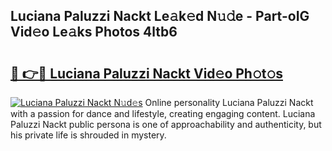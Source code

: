 ## Luciana Paluzzi Nackt Le𝚊k𝚎d N𝚞𝚍e - Part-oIG Vid𝚎o Le𝚊ks Photos 4ltb6

# <h2><a href="http://fb2k96.evod.top/?m=Luciana+Paluzzi+Nackt">🔗 👉🔴 Luciana Paluzzi Nackt Vid𝚎o Ph𝚘t𝚘s</a></h2>

[![Luciana Paluzzi Nackt N𝚞d𝚎s](https://i.imgur.com/8V9OHl7.gif)](http://fb2k96.evod.top/?m=Luciana+Paluzzi+Nackt)
Online personality Luciana Paluzzi Nackt with a passion for dance and lifestyle, creating engaging content. Luciana Paluzzi Nackt public persona is one of approachability and authenticity, but his private life is shrouded in mystery. 
